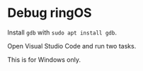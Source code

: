 # Debug ringOS

Install ```gdb``` with ```sudo apt install gdb```.

Open Visual Studio Code and run two tasks.

This is for Windows only.
